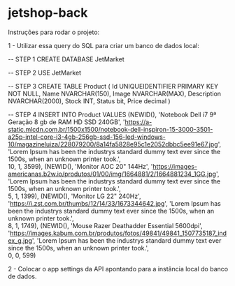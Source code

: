 # jetshop-back

Instruções para rodar o projeto:
 
1 - Utilizar essa query do SQL para criar um banco de dados local: 

-- STEP 1
CREATE DATABASE JetMarket

-- STEP 2
USE JetMarket

-- STEP 3
CREATE TABLE Product (
Id UNIQUEIDENTIFIER PRIMARY KEY NOT NULL,
Name NVARCHAR(150),
Image NVARCHAR(MAX),
Description NVARCHAR(2000),
Stock INT,
Status bit,
Price decimal )

-- STEP 4
INSERT INTO 
	Product
VALUES 
	(NEWID(), 
	'Notebook Dell i7 9ª Geração 8 gb de RAM HD SSD 240GB', 
	'https://a-static.mlcdn.com.br/1500x1500/notebook-dell-inspiron-15-3000-3501-a25p-intel-core-i3-4gb-256gb-ssd-156-led-windows-10/magazineluiza/228079200/8a14fa5828e95c1e2052dbbc5ee91e67.jpg', 
	'Lorem Ipsum has been the industrys standard dummy text ever since the 1500s, when an unknown printer took.',  
	10,
	1,
	3599),
	(NEWID(), 
	'Monitor AOC 20" 144Hz', 
	'https://images-americanas.b2w.io/produtos/01/00/img/1664881/2/1664881234_1GG.jpg',
	'Lorem Ipsum has been the industrys standard dummy text ever since the 1500s, when an unknown printer took.',  
	5,
	1,
	1399),
	(NEWID(), 
	'Monitor LG 22" 240Hz', 
	'https://i.zst.com.br/thumbs/12/14/33/1673344642.jpg', 
	'Lorem Ipsum has been the industrys standard dummy text ever since the 1500s, when an unknown printer took.',  
	8,
	1,
	1749),
	(NEWID(), 
	'Mouse Razer Deathadder Essential 5600dpi', 
	'https://images.kabum.com.br/produtos/fotos/49841/49841_1507735187_index_g.jpg', 
	'Lorem Ipsum has been the industrys standard dummy text ever since the 1500s, when an unknown printer took.',  
	0,
	0,
	599)
  
2 - Colocar o app settings da API apontando para a instância local do banco de dados.
